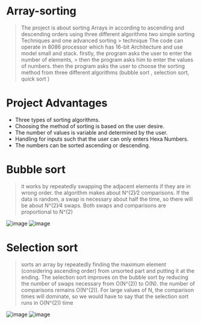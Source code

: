 # Array-sorting
> The project is about sorting Arrays in according to ascending and descending orders using three different algorithms two simple sorting Techniques and one advanced sorting > technique  The code can operate in 8086 processor which has 16-bit Architecture  and use model small and stack. firstly, the program asks the user to enter the number of elements, > then the program asks him to enter the values of numbers. then the program asks the user to choose the sorting method from three different algorithms (bubble sort , selection sort, quick sort )

# Project Advantages
+ Three types of sorting algorithms.
+ Choosing the method of sorting is based on the user desire.
+ The number of values is variable and determined by the user.
+ Handling for inputs such that the user can only enters Hexa Numbers.
+ The numbers can be sorted ascending or descending.


# Bubble sort 
> it works by repeatedly swapping the adjacent elements if they are in wrong order.
> the algorithm makes about N^(2)⁄2 comparisons.
> If the data is random, a swap is necessary about half the time, so there will be about N^(2)⁄4 swaps.
> Both swaps and comparisons are proportional to N^(2)

![image](https://user-images.githubusercontent.com/66144435/148587653-194b127a-e346-47c1-bcc9-529745e79e61.png)
![image](https://user-images.githubusercontent.com/66144435/148587706-7d1ca00c-21ef-4dda-923c-d8c34fd0c02c.png)

# Selection sort
>sorts an array by repeatedly finding the maximum element (considering ascending order) from unsorted part and putting it at the ending.
>The selection sort improves on the bubble sort by reducing the number of swaps necessary from O(N^(2)) to O(N).
>the number of comparisons remains O(N^(2)).
>For large values of N, the comparison times will dominate, so we would have to say that the selection sort runs in O(N^(2)) time

![image](https://user-images.githubusercontent.com/66144435/148587721-45a19a75-6df4-4598-930b-38a53b918b6e.png)
![image](https://user-images.githubusercontent.com/66144435/148587739-8503d392-c7f8-4411-a4a7-81e686751b19.png)

